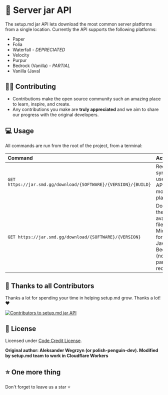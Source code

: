 # 📝 Server jar API

The setup.md jar API lets download the most common server platforms from a single location. Currently the API supports the following platforms:

- Paper
- Folia
- Waterfall - *DEPRECIATED*
- Velocity
- Purpur
- Bedrock (Vanilla) - *PARTIAL*
- Vanilla (Java)

## 👨‍💻 Contributing

- Contributions make the open source community such an amazing place to learn, inspire, and create.
- Any contributions you make are **truly appreciated** and we aim to share our progress with the original developers.

## 💻 Usage

All commands are run from the root of the project, from a terminal:

| Command                   | Action                                           |
| :------------------------ | :----------------------------------------------- |
| `GET https://jar.smd.gg/download/{SOFTWARE}/{VERSION}/{BUILD}`           | Required syntax to use the API for most platforms          |
| `GET https://jar.smd.gg/download/{SOFTWARE}/{VERSION}`             | Downloads the latest available files from Microsoft for either Java / Bedrock (no build params required)      |


## 🙏 Thanks to all Contributors
Thanks a lot for spending your time in helping setup.md grow. Thanks a lot! ❤️

 <a href = "https://github.com/setupmd/docs/graphs/contributors">
   <img src = "https://contrib.rocks/image?repo=setupmd/Server-jar-API" alt="Contributors to setup.md jar API"/>
 </a>

## 📑 License
Licensed under [Code Credit License](https://github.com/setupmd/server-jar-api?tab=License-1-ov-file).

**Original author: Aleksander Wegrzyn (or polish-penguin-dev). Modified by setup.md team to work in Cloudflare Workers**

## ⭐️ One more thing

Don't forget to leave us a star ⭐️

